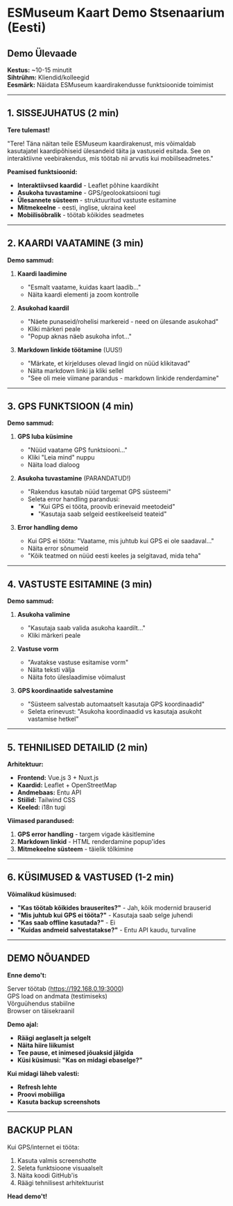 # ESMuseum Kaart Demo Stsenaarium (Eesti)

## Demo Ülevaade

**Kestus:** ~10-15 minutit  
**Sihtrühm:** Kliendid/kolleegid  
**Eesmärk:** Näidata ESMuseum kaardirakendusse funktsioonide toimimist

---

## 1. SISSEJUHATUS (2 min)

**Tere tulemast!**

"Tere! Täna näitan teile ESMuseum kaardirakenust, mis võimaldab kasutajatel kaardipõhiseid ülesandeid täita ja vastuseid esitada. See on interaktiivne veebirakendus, mis töötab nii arvutis kui mobiilseadmetes."

**Peamised funktsioonid:**

- **Interaktiivsed kaardid** - Leaflet põhine kaardikiht
- **Asukoha tuvastamine** - GPS/geolookatsiooni tugi
- **Ülesannete süsteem** - struktuuritud vastuste esitamine
- **Mitmekeelne** - eesti, inglise, ukraina keel
- **Mobiilisõbralik** - töötab kõikides seadmetes

---

## 2. KAARDI VAATAMINE (3 min)

**Demo sammud:**

1. **Kaardi laadimine**
   - "Esmalt vaatame, kuidas kaart laadib..."
   - Näita kaardi elementi ja zoom kontrolle
2. **Asukohad kaardil**

   - "Näete punaseid/rohelisi markereid - need on ülesande asukohad"
   - Kliki märkeri peale
   - "Popup aknas näeb asukoha infot..."

3. **Markdown linkide töötamine** (UUS!)
   - "Märkate, et kirjelduses olevad lingid on nüüd klikitavad"
   - Näita markdown linki ja kliki sellel
   - "See oli meie viimane parandus - markdown linkide renderdamine"

---

## 3. GPS FUNKTSIOON (4 min)

**Demo sammud:**

1. **GPS luba küsimine**

   - "Nüüd vaatame GPS funktsiooni..."
   - Kliki "Leia mind" nuppu
   - Näita load dialoog

2. **Asukoha tuvastamine** (PARANDATUD!)

   - "Rakendus kasutab nüüd targemat GPS süsteemi"
   - Seleta error handling parandusi:
     - "Kui GPS ei tööta, proovib erinevaid meetodeid"
     - "Kasutaja saab selgeid eestikeelseid teateid"

3. **Error handling demo**
   - Kui GPS ei tööta: "Vaatame, mis juhtub kui GPS ei ole saadaval..."
   - Näita error sõnumeid
   - "Kõik teatmed on nüüd eesti keeles ja selgitavad, mida teha"

---

## 4. VASTUSTE ESITAMINE (3 min)

**Demo sammud:**

1. **Asukoha valimine**

   - "Kasutaja saab valida asukoha kaardilt..."
   - Kliki märkeri peale

2. **Vastuse vorm**

   - "Avatakse vastuse esitamise vorm"
   - Näita teksti välja
   - Näita foto üleslaadimise võimalust

3. **GPS koordinaatide salvestamine**
   - "Süsteem salvestab automaatselt kasutaja GPS koordinaadid"
   - Seleta erinevust: "Asukoha koordinaadid vs kasutaja asukoht vastamise hetkel"

---

## 5. TEHNILISED DETAILID (2 min)

**Arhitektuur:**

- **Frontend:** Vue.js 3 + Nuxt.js
- **Kaardid:** Leaflet + OpenStreetMap
- **Andmebaas:** Entu API
- **Stiilid:** Tailwind CSS
- **Keeled:** i18n tugi

**Viimased parandused:**

1. **GPS error handling** - targem vigade käsitlemine
2. **Markdown linkid** - HTML renderdamine popup'ides
3. **Mitmekeelne süsteem** - täielik tõlkimine

---

## 6. KÜSIMUSED & VASTUSED (1-2 min)

**Võimalikud küsimused:**

- **"Kas töötab kõikides brauserites?"** - Jah, kõik modernid brauserid
- **"Mis juhtub kui GPS ei tööta?"** - Kasutaja saab selge juhendi
- **"Kas saab offline kasutada?"** - Ei
- **"Kuidas andmeid salvestatakse?"** - Entu API kaudu, turvaline

---

## DEMO NÕUANDED

**Enne demo't:**

Server töötab (<https://192.168.0.19:3000>)  
GPS load on andmata (testimiseks)  
Võrguühendus stabiilne  
Browser on täisekraanil

**Demo ajal:**

- **Räägi aeglaselt ja selgelt**
- **Näita hiire liikumist**
- **Tee pause, et inimesed jõuaksid jälgida**
- **Küsi küsimusi: "Kas on midagi ebaselge?"**

**Kui midagi läheb valesti:**

- **Refresh lehte**
- **Proovi mobiiliga**
- **Kasuta backup screenshots**

---

## BACKUP PLAN

Kui GPS/internet ei tööta:

1. Kasuta valmis screenshotte
2. Seleta funktsioone visuaalselt
3. Näita koodi GitHub'is
4. Räägi tehnilisest arhitektuurist

**Head demo't!**
